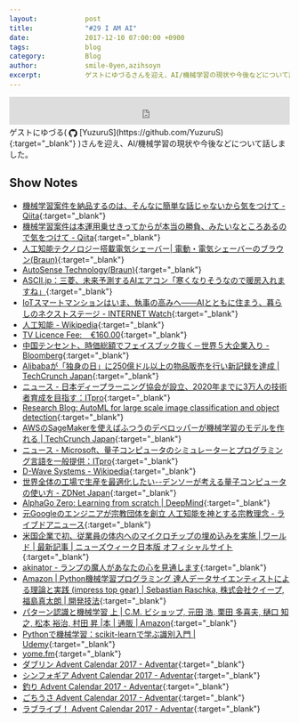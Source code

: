 ```yaml
---
layout:            post
title:             "#29 I AM AI"
date:              2017-12-10 07:00:00 +0900
tags:              blog
category:          Blog
author:            smile-0yen,azihsoyn
excerpt:           ゲストにゆづるさんを迎え、AI/機械学習の現状や今後などについて話しました。
---
```

<iframe width="100%" height="50" scrolling="no" frameborder="no" src="https://w.soundcloud.com/player/?url=https%3A//api.soundcloud.com/tracks/367307147&amp;auto_play=false&amp;hide_related=false&amp;show_user=true&amp;show_reposts=false&amp;visual=false&amp;show_artwork=false&amp;default_height=75"></iframe>
ゲストにゆづる(
<img title="github" alt="github" src="../assets/GitHub-Mark.png" height="15" width="15" align="absmiddle"/> [YuzuruS](https://github.com/YuzuruS){:target="_blank"}
)さんを迎え、AI/機械学習の現状や今後などについて話しました。

## Show Notes
- [機械学習案件を納品するのは、そんなに簡単な話じゃないから気をつけて \- Qiita](https://qiita.com/yoshizaki_kkgk/items/fa8b45918445bb3e6dc3){:target="_blank"}
- [機械学習案件は本運用乗せきってからが本当の勝負、みたいなところあるので気をつけて \- Qiita](https://qiita.com/piyo7/items/59068fed6fb3e4b53174){:target="_blank"}
- [人工知能テクノロジー搭載電気シェーバー\| 電動・電気シェーバーのブラウン\(Braun\)](https://www.braun.jp/ja-jp/male-grooming/shavers-for-men/autosense-technology){:target="_blank"}
- [AutoSense Technology\(Braun\)](https://us.braun.com/en-us/male-grooming/shavers-for-men/autosense-technology){:target="_blank"}
- [ASCII\.jp：三菱、未来予測するAIエアコン「寒くなりそうなので暖房入れますね」](http://ascii.jp/elem/000/001/535/1535329/){:target="_blank"}
- [IoTスマートマンションはいま、執事の高みへ――AIとともに住まう、暮らしのネクストステージ \- INTERNET Watch](https://internet.watch.impress.co.jp/docs/special/1093838.html){:target="_blank"}
- [人工知能 \- Wikipedia](https://ja.wikipedia.org/wiki/%E4%BA%BA%E5%B7%A5%E7%9F%A5%E8%83%BD){:target="_blank"}
- [TV Licence Fee:    €160\.00](http://www.anpost.ie/AnPost/MainContent/Personal+Customers/More+from+An+Post/TV+Licence/TV+Licence+home#second){:target="_blank"}
- [中国テンセント、時価総額でフェイスブック抜く－世界５大企業入り \- Bloomberg](https://www.bloomberg.co.jp/news/articles/2017-11-21/OZRZVD6TTDS101){:target="_blank"}
- [Alibabaが「独身の日」に250億ドル以上の物品販売を行い新記録を達成 \| TechCrunch Japan](http://jp.techcrunch.com/2017/11/12/2017-11-11-alibaba-smashes-its-singles-day-record/){:target="_blank"}
- [ニュース \- 日本ディープラーニング協会が設立、2020年までに3万人の技術者育成を目指す：ITpro](http://itpro.nikkeibp.co.jp/atcl/news/17/100402400/?rt=nocnt){:target="_blank"}
- [Research Blog: AutoML for large scale image classification and object detection](https://research.googleblog.com/2017/11/automl-for-large-scale-image.html){:target="_blank"}
- [AWSのSageMakerを使えばふつうのデベロッパーが機械学習のモデルを作れる \| TechCrunch Japan](http://jp.techcrunch.com/2017/11/30/2017-11-29-aws-releases-sagemaker-to-make-it-easier-to-build-and-deploy-machine-learning-models/){:target="_blank"}
- [ニュース \- Microsoft、量子コンピュータのシミュレーターとプログラミング言語を一般提供：ITpro](http://itpro.nikkeibp.co.jp/atcl/news/17/092602343/?rt=nocnt){:target="_blank"}
- [D\-Wave Systems \- Wikipedia](https://ja.wikipedia.org/wiki/D-Wave_Systems){:target="_blank"}
- [世界全体の工場で生産を最適化したい\-\-デンソーが考える量子コンピュータの使い方 \- ZDNet Japan](https://japan.zdnet.com/article/35104799/){:target="_blank"}
- [AlphaGo Zero: Learning from scratch \| DeepMind](https://deepmind.com/blog/alphago-zero-learning-scratch/){:target="_blank"}
- [元Googleのエンジニアが宗教団体を創立 人工知能を神とする宗教理念 \- ライブドアニュース](http://news.livedoor.com/article/detail/13709440/){:target="_blank"}
- [米国企業で初、従業員の体内へのマイクロチップの埋め込みを実施 \| ワールド \| 最新記事 \| ニューズウィーク日本版 オフィシャルサイト](http://www.newsweekjapan.jp/stories/world/2017/08/post-8107.php){:target="_blank"}
- [akinator - ランプの魔人があなたの心を見通します](http://jp.akinator.com/){:target="_blank"}
- [Amazon \| Python機械学習プログラミング 達人データサイエンティストによる理論と実践 \(impress top gear\) \| Sebastian Raschka, 株式会社クイープ, 福島真太朗 \| 開発技法](https://www.amazon.co.jp/Python%E6%A9%9F%E6%A2%B0%E5%AD%A6%E7%BF%92%E3%83%97%E3%83%AD%E3%82%B0%E3%83%A9%E3%83%9F%E3%83%B3%E3%82%B0-%E9%81%94%E4%BA%BA%E3%83%87%E3%83%BC%E3%82%BF%E3%82%B5%E3%82%A4%E3%82%A8%E3%83%B3%E3%83%86%E3%82%A3%E3%82%B9%E3%83%88%E3%81%AB%E3%82%88%E3%82%8B%E7%90%86%E8%AB%96%E3%81%A8%E5%AE%9F%E8%B7%B5-impress-top-gear/dp/4844380605/ref=pd_sim_14_8?_encoding=UTF8&psc=1&refRID=54C36G5AS979KWZJ54FH){:target="_blank"}
- [パターン認識と機械学習 上 \| C\.M\. ビショップ, 元田 浩, 栗田 多喜夫, 樋口 知之, 松本 裕治, 村田 昇 \|本 \| 通販 \| Amazon](https://www.amazon.co.jp/%E3%83%91%E3%82%BF%E3%83%BC%E3%83%B3%E8%AA%8D%E8%AD%98%E3%81%A8%E6%A9%9F%E6%A2%B0%E5%AD%A6%E7%BF%92-%E4%B8%8A-C-M-%E3%83%93%E3%82%B7%E3%83%A7%E3%83%83%E3%83%97/dp/4621061224/ref=pd_sim_14_20?_encoding=UTF8&psc=1&refRID=N3P5P226Q8ZCF5Z3P80C){:target="_blank"}
- [Pythonで機械学習：scikit\-learnで学ぶ識別入門 \| Udemy](https://www.udemy.com/python-scikit-learn/){:target="_blank"}
- [yome\.fm](https://yomefm.github.io/){:target="_blank"}
- [ダブリン Advent Calendar 2017 \- Adventar](https://adventar.org/calendars/2589){:target="_blank"}
- [シンフォギア Advent Calendar 2017 \- Adventar](https://adventar.org/calendars/2568){:target="_blank"}
- [釣り Advent Calendar 2017 \- Adventar](https://adventar.org/calendars/2204){:target="_blank"}
- [ごちうさ Advent Calendar 2017 \- Adventar](https://adventar.org/calendars/2124){:target="_blank"}
- [ラブライブ！ Advent Calendar 2017 \- Adventar](https://adventar.org/calendars/2079){:target="_blank"}
